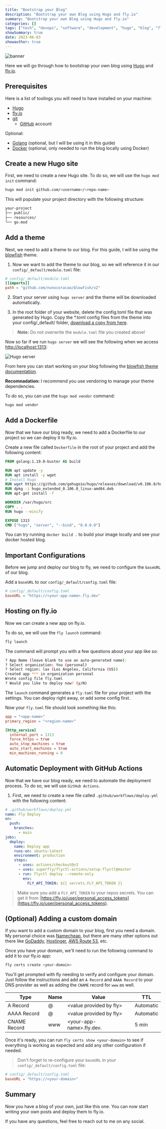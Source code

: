 ```yaml
---
title: "Bootstrap your Blog"
description: "Bootstrap your own Blog using Hugo and fly.io"
summary: "Bootstrap your own Blog using Hugo and fly.io"
categories: []
tags: ["tech", "devops", "software", "development", "hugo", "blog", "fly.io", "go", "golang"]
showSummary: true
date: 2023-06-03
showauthor: true
---
```


![banner](./banner-light.png)

Here we will go through how to bootstrap your own blog using [Hugo](https://gohugo.io) and [fly.io](https://fly.io).

## Prerequisites

Here is a list of toolings you will need to have installed on your machine:

- [Hugo](https://gohugo.io)
- [fly.io](https://fly.io)
- [git](https://git-scm.com)
    - [GitHub](https://github.com) account

Optional:

- [Golang](https://golang.org) (optional, but I will be using it in this guide)
- [Docker](https://www.docker.com) (optional, only needed to run the blog locally using Docker)

## Create a new Hugo site

First, we need to create a new Hugo site. To do so, we will use the `hugo mod init` command:

```bash
hugo mod init github.com/<username>/<repo-name>
```

This will populate your project directory with the following structure:

```bash
your-project
├── public/
├── resources/
└── go.mod
```

## Add a theme

Next, we need to add a theme to our blog. For this guide, I will be using the [blowfish](https://themes.gohugo.io/blowfish/) theme. 

1. Now we want to add the theme to our blog, so we will reference it in our `config/_default/module.toml` file:

```toml
# config/_default/module.toml
[[imports]]
path = "github.com/nunocoracao/blowfish/v2"
```

2. Start your server using `hugo server` and the theme will be downloaded automatically.

3. In the root folder of your website, delete the config.toml file that was generated by Hugo. Copy the *.toml config files from the theme into your config/_default/ folder, [download a copy from here](https://minhaskamal.github.io/DownGit/#/home?url=https:%2F%2Fgithub.com%2Fnunocoracao%2Fblowfish%2Ftree%2Fmain%2Fconfig%2F_default).

> **Note:** Do not overwrite the `module.toml` file you created above!

Now so far if we run `hugo server` we will see the following when we access [http://localhost:1313](http://localhost:1313):

![Hugo server](./hugo-server.png)

From here you can start working on your blog following the [blowfish theme documentation](https://blowfish.page/docs/getting-started/).

**Recomnadation:** I recommend you use vendoring to manage your theme dependencies. 

To do so, you can use the `hugo mod vendor` command:

```bash
hugo mod vendor
```

## Add a Dockerfile

Now that we have our blog ready, we need to add a Dockerfile to our project so we can deploy it to fly.io.

Create a new file called `Dockerfile` in the root of your project and add the following content:

```dockerfile
FROM golang:1.19.0-buster AS build

RUN apt update -y 
RUN apt install -y wget
# Install Hugo
RUN wget https://github.com/gohugoio/hugo/releases/download/v0.106.0/hugo_extended_0.106.0_linux-amd64.deb
RUN dpkg -i hugo_extended_0.106.0_linux-amd64.deb
RUN apt-get install -f

WORKDIR /var/hugo/src
COPY . .
RUN hugo --minify

EXPOSE 1313
CMD ["hugo", "server", "--bind", "0.0.0.0"]
```

You can try running `docker build .` to build your image locally and see your docker hosted blog.

## Important Configurations

Before we jump and deploy our blog to fly, we need to configure the `baseURL` of our blog.

Add a `baseURL` to our `config/_default/config.toml` file:

```toml
# config/_default/config.toml
baseURL = "https://<your-app-name>.fly.dev"
```

## Hosting on fly.io

Now we can create a new app on fly.io. 

To do so, we will use the `fly launch` command:

```bash
fly launch
```

The command will prompt you with a few questions about your app like so:

```bash
? App Name (leave blank to use an auto-generated name):
? Select organization: You (personal)
? Select region: lax (Los Angeles, California (US))
Created app *** in organization personal
Wrote config file fly.toml
? Would you like to deploy now? (y/N)
```

The `launch` command generates a `fly.toml` file for your project with the settings. You can deploy right away, or add some config first.

Now your `fly.toml` file should look something like this:

```toml
app = "<app-name>"
primary_region = "<region-name>"

[http_service]
  internal_port = 1313
  force_https = true
  auto_stop_machines = true
  auto_start_machines = true
  min_machines_running = 0
```

## Automatic Deployment with GitHub Actions

Now that we have our blog ready, we need to automate the deployment process. To do so, we will use `GitHub Actions`.

1. First, we need to create a new file called `.github/workflows/deploy.yml` with the following content:

```yaml
# .github/workflows/deploy.yml
name: Fly Deploy
on:
  push:
    branches:
      - main
jobs:
  deploy:
    name: Deploy app
    runs-on: ubuntu-latest
    environment: production
    steps:
      - uses: actions/checkout@v3
      - uses: superfly/flyctl-actions/setup-flyctl@master
      - run: flyctl deploy --remote-only
        env:
          FLY_API_TOKEN: ${{ secrets.FLY_API_TOKEN }}
```

> Make sure you add a `FLY_API_TOKEN` to your repos secrets. You can get it from [https://fly.io/user/personal_access_tokens](https://fly.io/user/personal_access_tokens).


## (Optional) Adding a custom domain

If you want to add a custom domain to your blog, first you need a domain. My personal choice was [Namecheap](https://www.namecheap.com/), but there are many other options out there like [GoDaddy](https://www.godaddy.com/), [Hostinger](https://www.hostinger.com/), [AWS Route 53](https://aws.amazon.com/route53/), etc.

Once you have your domain, we'll need to run the following command to add it to our fly.io app:

```bash
fly certs create <your-domain>
```

You'll get prompted with fly needing to verify and configure your domain. Just follow the instructions and add an `A Record` and `AAAA Record` to your DNS provider as well as adding the `CNAME` record for `www` as well.

| Type | Name | Value | TTL |
| ---- | ---- | ----- | --- |
| A Record | @ | \<value provided by fly\> | Automatic |
| AAAA Record | @ | \<value provided by fly\> | Automatic |
| CNAME Record | www | \<your-app-name\>.fly.dev. | 5 min |

Once it's ready, you can run `fly certs show <your-domain>` to see if everything is working as expected and add any other configuration if needed.

> Don't forget to re-configure your `baseURL` in your `config/_default/config.toml` file:

```toml
# config/_default/config.toml
baseURL = "https://<your-domain>"
```

## Summary

Now you have a blog of your own, just like this one. You can now start writing your own posts and deploy them to fly.io.

If you have any questions, feel free to reach out to me on any social.